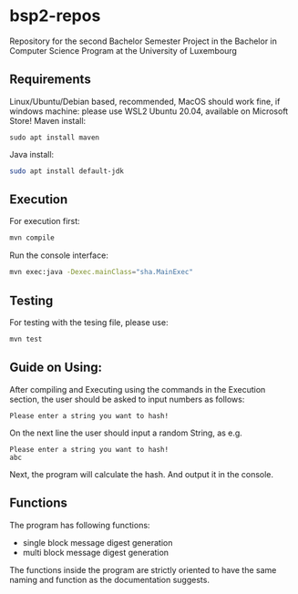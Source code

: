 # bsp2-repos

Repository for the second Bachelor Semester Project in the Bachelor in Computer Science Program at the University of Luxembourg

## Requirements

Linux/Ubuntu/Debian based, recommended, MacOS should work fine, if windows machine: please use WSL2 Ubuntu 20.04, available on Microsoft Store!
Maven install:

```bs
sudo apt install maven
```

Java install:

```sh
sudo apt install default-jdk
```

## Execution

For execution first:

```sh
mvn compile
```

Run the console interface:

```sh
mvn exec:java -Dexec.mainClass="sha.MainExec"
```

## Testing

For testing with the tesing file, please use:

```sh
mvn test
```

## Guide on Using:

After compiling and Executing using the commands in the Execution section, the user should be asked to input numbers as follows:

```text
Please enter a string you want to hash!
```

On the next line the user should input a random String, as e.g.

```text
Please enter a string you want to hash!
abc
```

Next, the program will calculate the hash. And output it in the console.

## Functions

The program has following functions:

- single block message digest generation
- multi block message digest generation

The functions inside the program are strictly oriented to have the same naming and function as the documentation suggests.
